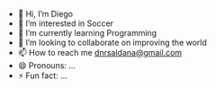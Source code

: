 - 👋 Hi, I’m Diego
- 👀 I’m interested in Soccer
- 🌱 I’m currently learning Programming
- 💞️ I’m looking to collaborate on improving the world
- 📫 How to reach me dnrsaldana@gmail.com
- 😄 Pronouns: ...
- ⚡ Fun fact: ...

<!---
DNRSALDANA/DNRSALDANA is a ✨ special ✨ repository because its `README.md` (this file) appears on your GitHub profile.
You can click the Preview link to take a look at your changes.
--->
